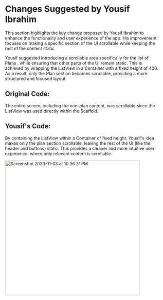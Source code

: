 # Changes Suggested by Yousif Ibrahim 

This section highlights the key change proposed by Yousif Ibrahim to enhance the functionality and user experience of the app. His improvement focuses on making a specific section of the UI scrollable while keeping the rest of the content static.

Yousif suggested introducing a scrollable area specifically for the list of Plans , while ensuring that other parts of the UI remain static. This is achieved by wrapping the ListView in a Container with a fixed height of 400. As a result, only the Plan  section becomes scrollable, providing a more structured and focused layout.

## Original Code: 
The entire screen, including the non-plan content, was scrollable since the ListView was used directly within the Scaffold.

## Yousif's Code: 
By containing the ListView within a Container of fixed height, Yousif's idea makes only the plan section scrollable, leaving the rest of the UI (like the header and buttons) static. This provides a cleaner and more intuitive user experience, where only relevant content is scrollable.

 
 <img width="442" alt="Screenshot 2023-11-03 at 10 36 31 PM" src="https://github.com/user-attachments/assets/3347e483-d90e-4a59-b5a9-63e77b565a3d">
